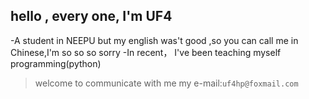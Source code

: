  ## hello , every one, I'm UF4
 -A student in NEEPU
but my english was't good ,so you can call me in Chinese,I'm so so so sorry
 -In recent， I've been teaching myself programming(python)
>welcome to communicate with me 
my e-mail:`uf4hp@foxmail.com`
